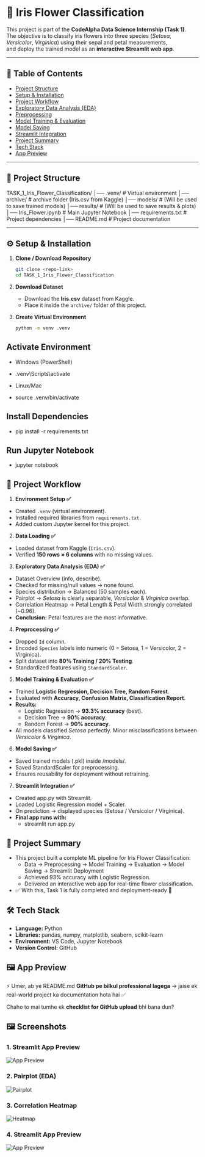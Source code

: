 # 🌸 Iris Flower Classification

This project is part of the **CodeAlpha Data Science Internship (Task 1)**.  
The objective is to classify iris flowers into three species (*Setosa*, *Versicolor*, *Virginica*) using their sepal and petal measurements,  
and deploy the trained model as an **interactive Streamlit web app**.

---

## 📑 Table of Contents
- [Project Structure](#-project-structure)
- [Setup & Installation](#-setup--installation)
- [Project Workflow](#-project-workflow)
- [Exploratory Data Analysis (EDA)](#-exploratory-data-analysis-eda)
- [Preprocessing](#-preprocessing)
- [Model Training & Evaluation](#-model-training--evaluation)
- [Model Saving](#-model-saving)
- [Streamlit Integration](#-streamlit-integration)
- [Project Summary](#-project-summary)
- [Tech Stack](#-tech-stack)
- [App Preview](#-app-preview)

---

## 📂 Project Structure

TASK_1_Iris_Flower_Classification/
│── .venv/ # Virtual environment
│── archive/ # archive folder (Iris.csv from Kaggle)
│── models/ # (Will be used to save trained models)
│── results/ # (Will be used to save results & plots)
│── Iris_Flower.ipynb # Main Jupyter Notebook
│── requirements.txt # Project dependencies
│── README.md # Project documentation

---

## ⚙️ Setup & Installation

1. **Clone / Download Repository**  
   ```bash
   git clone <repo-link>
   cd TASK_1_Iris_Flower_Classification

2. **Download Dataset**  
   - Download the **Iris.csv** dataset from Kaggle.  
   - Place it inside the `archive/` folder of this project.  

3. **Create Virtual Environment**  
   ```bash
   python -m venv .venv

## Activate Environment
  - Windows (PowerShell)
  - .venv\Scripts\activate

  - Linux/Mac
  - source .venv/bin/activate

## Install Dependencies
  - pip install -r requirements.txt

## Run Jupyter Notebook
  - jupyter notebook

## 📂 Project Workflow

1. **Environment Setup ✅**

 - Created `.venv` (virtual environment).  
 - Installed required libraries from `requirements.txt`.  
 - Added custom Jupyter kernel for this project.  

2. **Data Loading ✅**

 - Loaded dataset from Kaggle (`Iris.csv`).  
 - Verified **150 rows × 6 columns** with no missing values.  

3. **Exploratory Data Analysis (EDA) ✅**

 - Dataset Overview (info, describe).  
 - Checked for missing/null values → none found.  
 - Species distribution → Balanced (50 samples each).  
 - Pairplot → *Setosa* is clearly separable, *Versicolor* & *Virginica* overlap.  
 - Correlation Heatmap → Petal Length & Petal Width strongly correlated (~0.96).  
 - **Conclusion:** Petal features are the most informative. 

4. **Preprocessing ✅**

 - Dropped `Id` column.  
 - Encoded `Species` labels into numeric (0 = Setosa, 1 = Versicolor, 2 = Virginica).  
 - Split dataset into **80% Training / 20% Testing**.  
 - Standardized features using `StandardScaler`.  

5. **Model Training & Evaluation ✅**

 - Trained **Logistic Regression, Decision Tree, Random Forest**.  
 - Evaluated with **Accuracy, Confusion Matrix, Classification Report**.  
 - **Results:**  
   - Logistic Regression → **93.3% accuracy** (best).  
   - Decision Tree → **90% accuracy**.  
   - Random Forest → **90% accuracy**.  
 - All models classified *Setosa* perfectly. Minor misclassifications between *Versicolor* & *Virginica*.  

6. **Model Saving ✅**

 - Saved trained models (.pkl) inside /models/.  
 - Saved StandardScaler for preprocessing.  
 - Ensures reusability for deployment without retraining.

7. **Streamlit Integration ✅** 
 - Created app.py with Streamlit. 
 - Loaded Logistic Regression model + Scaler. 
 - On prediction → displayed species (Setosa / Versicolor / Virginica).
 - **Final app runs with:**
   - streamlit run app.py

## 📑 Project Summary
 - This project built a complete ML pipeline for Iris Flower Classification:
   - Data → Preprocessing → Model Training → Evaluation → Model Saving → Streamlit Deployment
   - Achieved 93% accuracy with Logistic Regression.
   - Delivered an interactive web app for real-time flower classification.
 - ✅ With this, Task 1 is fully completed and deployment-ready 🚀

## 🛠️ Tech Stack

 - **Language:** Python  
 - **Libraries:** pandas, numpy, matplotlib, seaborn, scikit-learn  
 - **Environment:** VS Code, Jupyter Notebook  
 - **Version Control:** GitHub  

## 🖼️ App Preview

⚡ Umer, ab ye README.md **GitHub pe bilkul professional lagega** → jaise ek real-world project ka documentation hota hai ✅  

Chaho to mai tumhe ek **checklist for GitHub upload** bhi bana dun?

## 🖼️ Screenshots

### 1. Streamlit App Preview
![App Preview](screenshots/app_preview.png)

### 2. Pairplot (EDA)
![Pairplot](screenshots/pairplot.png)

### 3. Correlation Heatmap
![Heatmap](screenshots/heatmap.png)

### 4. Streamlit App Preview
![App Preview](screenshots/Model_Accuracy_Comparison.png)


